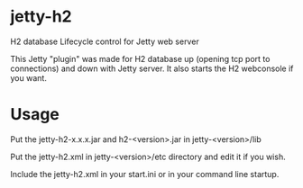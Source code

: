 # jetty-h2

H2 database Lifecycle control for Jetty web server 

This Jetty "plugin" was made for H2 database up (opening tcp port to connections) and down with Jetty server. It also starts the H2 webconsole if you want.

# Usage

Put the jetty-h2-x.x.x.jar and h2-&lt;version&gt;.jar in jetty-&lt;version&gt;/lib

Put the jetty-h2.xml in jetty-&lt;version&gt;/etc directory and edit it if you wish.

Include the jetty-h2.xml in your start.ini or in your command line startup. 
